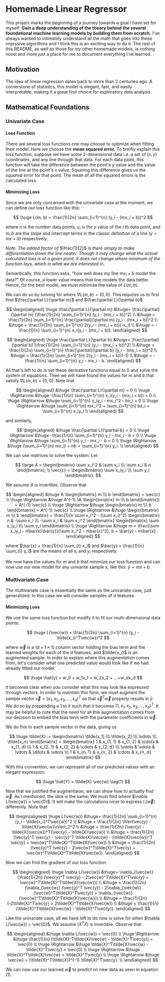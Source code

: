 # Homemade Linear Regressor

This project marks the beginning of a journey towards a goal I have set for myself: **Gain a deep understanding of the theory behind the several foundational machine learning models by building them from scratch.** I've always wanted to intimately understand all the math that goes into these imprssive algorithms and I think this is an exciting way to do it. The rest of this README, as well as those for my other  homemade models, is nothing novel and more just a place for me to document everything I've learned.

## Motivation

The idea of linear regression dates back to more than 2 centuries ago. A cornerstone of statistics, this model is elegant, fast, and easily interpretable, making it a great first choice for exploratory data analysis.

## Mathematical Foundations

### Univariate Case

#### Loss Function

There are several loss functions one may choose to optimize when fitting their model. Here we choose the **mean squared error.** To breifly explain this loss function, suppose we have some 2-dimensional data i.e. a set of $(x, y)$ coordinates, and any line through that data. For each data point, this function will take the difference between the point's $y$ value and the value of the line at the point's $x$ value. Squaring this difference gives us the *squared error* for that point. The mean of all the squared errors is the calculated loss. 

#### Minimizing Loss

Since we are only concerned with the univariate case at the moment, we can define our loss function like this:

$$ 
\huge L(m, b) = \frac{1}{2n} \sum_{i=1}^{n} (y_i - (mx_i + b))^2
$$

where $n$ is the number data points, $y_i$ is the $y$ value of the $i$ th data point, and $m, b$ are the slope and intercept terms in the classic definition of a line ($y = mx + b$) respectively. 

*Note: The added factor of* $\frac{1}{2}$ *is there simply to make differentiation down the line neater. Though it may change what the actual calculated loss is at a given point, it does* not *change where minimum of the function lays, which is what we are interested in.*

Semantically, this function asks, "how well does my line $mx_i + b$ model the data?" Of course, a lower value means that line models the data better. Hence, for the best model, we must minimize the value of $L(m, b)$.

We can do so by solving for where $\nabla L(m, b) = (0, 0)$. This requires us to first find $\frac{\partial L}{\partial m}$ and $\frac{\partial L}{\partial b}$.

$$
\begin{aligned}
\huge \frac{\partial L}{\partial m} &\huge= \frac{\partial}{\partial m} (\frac{1}{2n} \sum_{i=1}^{n} (y_i - (mx_i + b))^2) \\
&\huge = \frac{1}{2n} \sum_{i=1}^{n} \frac{\partial}{\partial m} (y_i - (mx_i + b))^2 \\
&\huge = \frac{1}{2n} \sum_{i=1}^{n} 2(y_i - (mx_i + b))(-x_i) \\
&\huge = -\frac{1}{n} \sum_{i=1}^{n} x_i(y_i - (mx_i + b)).
\end{aligned}
$$

$$
\begin{aligned}
\huge \frac{\partial L}{\partial b} &\huge= \frac{\partial}{\partial b} (\frac{1}{2n} \sum_{i=1}^{n} (y_i - (mx_i + b))^2) \\
&\huge = \frac{1}{2n} \sum_{i=1}^{n} \frac{\partial}{\partial b} (y_i - (mx_i + b))^2 \\
&\huge = \frac{1}{2n} \sum_{i=1}^{n} 2(y_i - (mx_i + b))(-1) \\
&\huge = -\frac{1}{n} \sum_{i=1}^{n} y_i - mx_i - b.
\end{aligned}
$$

All that's left to do is set these derivative functions equal to 0 and solve the system of equations. Then we will have found the values for $m$ and $b$ that satisfy $\nabla L(m, b) = (0, 0)$. Note that

$$
\begin{aligned}
&\huge \frac{\partial L}{\partial m} = 0 \\
\huge \Rightarrow &\huge -\frac{1}{n} \sum_{i=1}^{n} x_i(y_i - (mx_i + b)) = 0 \\
\huge \Rightarrow &\huge \sum_{i=1}^{n} x_iy_i - mx_i^2 - bx_i = 0 \\
\huge \Rightarrow &\huge \sum_{i=1}^{n} mx_i^2 + \sum_{i=1}^{n} bx_i = \sum_{i=1}^{n} x_iy_i \\
\end{aligned}
$$

and similarly,

$$
\begin{aligned}
&\huge \frac{\partial L}{\partial b} = 0 \\
\huge \Rightarrow &\huge -\frac{1}{n} \sum_{i=1}^{n} y_i - mx_i - b = 0 \\
\huge \Rightarrow &\huge \sum_{i=1}^{n} y_i - mx_i - b = 0 \\
\huge \Rightarrow &\huge (\sum_{i=1}^{n} mx_i) + nb = \sum_{i=1}^{n} y_i. \\
\end{aligned}
$$

We can use matrices to solve the system. Let

$$
\large A = \begin{bmatrix} \sum x_i^2 & \sum x_i \\\ \sum x_i & n \end{bmatrix}, \\
\vec{c} = \begin{bmatrix} \sum x_iy_i \\\ \sum y_i \end{bmatrix}.
$$

We assume $A$ is invertible. Observe that

$$
\begin{aligned}
&\huge A \begin{bmatrix} m \\\ b \end{bmatrix} = \vec{c} \\
\huge \Rightarrow &\huge A^{-1} (A \begin{bmatrix} m \\\ b \end{bmatrix}) = A^{-1} \vec{c} \\
\huge \Rightarrow &\huge \begin{bmatrix} m \\\ b \end{bmatrix} = A^{-1} \vec{c} \\
\huge \Rightarrow &\huge \begin{bmatrix} m \\\ b \end{bmatrix} = \frac{1}{n \sum x_i^2 - (\sum x_i)^2} \begin{bmatrix} n & -\sum x_i \\\ -\sum x_i & \sum x_i^2 \end{bmatrix} \begin{bmatrix} \sum x_iy_i \\\ \sum y_i \end{bmatrix} \\
\huge \Rightarrow &\huge m = \frac{\sum x_iy_i - n\bar{x}\bar{y}}{\sum x_i^2 - n\bar{x}^2}, b = \bar{y} - m\bar{x}
\end{aligned}
$$

where $\bar{x} = \frac{1}{n} \sum_{i} x_i$ and $\bar{y} = \frac{1}{n} \sum_{i} y_i$ are the means of all ${x_i}$ and ${y_i}$ respectively.

We now have the values for $m$ and $b$ that minimize our loss function and can now use our new model for any univarite sample $x$, like this: $\hat{y} = mx + b$.

### Multivariate Case

The multivariate case is essentially the same as the univariate case, just generalized. In this case we will consider samples of $d$ features.

#### Minimizing Loss

We use the same loss function but modify it to fit our multi-dimensional data points:

$$
\huge L(\vec{w}) = \frac{1}{2n} \sum_{i=1}^{n} (y_i - \tilde{x_i}^T\vec{w})^2
$$

where $\vec{w}$ is a $(d+1 \times 1)$ column vector holding the bias term and the learned weights for each of the $d$ features, and $\tilde{x_i}$ is an augmented sample. In order to explain where this augmentation comes from, let's consider what one predicted value would look like if we had already fitted our model.

$$
\huge \hat{y} = w_0 + w_1x_1 + w_2x_2 + ...+w_dx_d
$$

It becomes clear when you consider what this may look like expressed through vectors. In order to maintain this form, we must augment the sample vector $\vec{x} = (x_1, x_2, x_3, ... ,x_d)^T$ so that $\vec{x}^T \vec{w}$ properly results in $\hat{y}$. We do so by prepending a 1 to it such that it becomes $(1, x_1, x_2, x_3, ... ,x_d)^T$. It may be helpful to note that the need for all this augmentation comes from our decision to embed the bias term with the parameter coefficients in $\vec{w}$.

We do this to each sample vector in the data, giving us

$$
\huge \tilde{X} := \begin{bmatrix} \tilde{x_1} \\\ \tilde{x_2} \\\ \vdots \\\ \tilde{x_n} \end{bmatrix} = \begin{bmatrix} 1 & x_{1, 1} & x_{1, 2} & \cdots & x_{1, d} \\\ 1 & x_{2, 1} & x_{2, 2} & \cdots & x_{2, d} \\\ \vdots & \vdots & \vdots & \ddots & \vdots  \\\ 1 & x_{n, 1} & x_{n, 2} & \cdots & x_{n, d} \end{bmatrix}
$$

With this convention, we can represent all of our predicted values with an elegant expression:

$$
\huge \hat{Y} = \tilde{X} \vec{w} \tag{1}
$$

Now that we justified the augmentaion, we can show how to actually find $\vec{w}$. As I mentioned, the idea is the same; We must find where $\nabla L(\vec{w}) = \vec{0}$. It will make the calculations nicer to express $L(\vec{w})$ differently. Note that 

$$
\begin{aligned}
\huge L(\vec{w}) &\huge= \frac{1}{2n} \sum_{i=1}^{n} (y_i - \tilde{x_i}^T\vec{w})^2 \\
&\huge = \frac{1}{2n} \lVert\vec{y} - \tilde{X}\vec{w}\rVert_2^2 \\
&\huge = \frac{1}{2n} (\vec{y} - \tilde{X}\vec{w})^T(\vec{y} - \tilde{X}\vec{w}) \\
&\huge = \frac{1}{2n} (\vec{y}^T \vec{y} - \vec{y}^T \tilde{X}\vec{w} - (\tilde{X}\vec{w})^T \vec{y} + \vec{w}^T\tilde{X}^T\tilde{X}\vec{w}) \\
&\huge = \frac{1}{2n} (\vec{y}^T \vec{y} - 2\vec{w}^T\tilde{X}^T\vec{y} + \vec{w}^T\tilde{X}^T\tilde{X}\vec{w}).
\end{aligned}
$$

Now we can find the gradient of our loss function. 

$$
\begin{aligned}
\huge \nabla L(\vec{w}) &\huge= \nabla_{\vec{w}} (\frac{1}{2n} (\vec{y}^T \vec{y} - 2\vec{w}^T\tilde{X}^T\vec{y} + \vec{w}^T\tilde{X}^T\tilde{X}\vec{w})) \\
&\huge = \frac{1}{2n} (\nabla_{\vec{w}} (\vec{y}^T \vec{y}) - 2\nabla_{\vec{w}} (\vec{w}^T\tilde{X}^T\vec{y}) + \nabla_{\vec{w}} (\vec{w}^T\tilde{X}^T\tilde{X}\vec{w})) \\
&\huge = \frac{1}{2n} (-2\tilde{X}^T\vec{y} + 2\tilde{X}^T\tilde{X}\vec{w}) \\
&\huge = \frac{1}{n} (\tilde{X}^T\tilde{X}\vec{w} - \tilde{X}^T\vec{y}).
\end{aligned}
$$

Like the univariate case, all we have left to do now is solve for when $\nabla L(\vec{w}) = \vec{0}$. We assume $(\tilde{X}^T\tilde{X})$ is invertible. Observe that 

$$
\begin{aligned}
&\huge \nabla L(\vec{w}) = \vec{0} \\
\huge \Rightarrow &\huge \frac{1}{n} (\tilde{X}^T\tilde{X}\vec{w} - \tilde{X}^T\vec{y}) = \vec{0} \\
\huge \Rightarrow &\huge \tilde{X}^T\tilde{X}\vec{w} - \tilde{X}^T\vec{y} = \vec{0} \\
\huge \Rightarrow &\huge \tilde{X}^T\tilde{X}\vec{w} = \tilde{X}^T\vec{y} \\
\huge \Rightarrow &\huge \vec{w} = (\tilde{X}^T\tilde{X})^{-1} \tilde{X}^T\vec{y}. \\
\end{aligned}
$$

We can now use our learned $\vec{w}$ to predict on new data as seen in equation (1).
